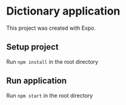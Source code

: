 # Dictionary application

This project was created with Expo.

## Setup project

Run `npm install` in the root directory

## Run application

Run `npm start` in the root directory
